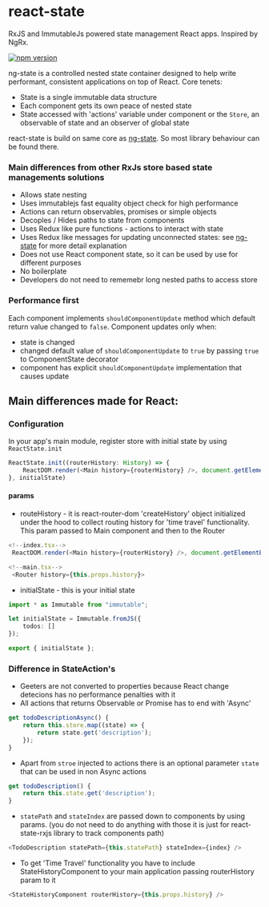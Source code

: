 # react-state
RxJS and ImmutableJs powered state management React apps. Inspired by NgRx.

[![npm version](https://badge.fury.io/js/react-state-rxjs.svg)](https://badge.fury.io/js/react-state-rxjs)

ng-state is a controlled nested state container designed to help write performant, consistent applications
on top of React. Core tenets:
- State is a single immutable data structure
- Each component gets its own peace of nested state
- State accessed with 'actions' variable under component or the `Store`, an observable of state and an observer of global state

react-state is build on same core as [ng-state](https://github.com/ng-state). So most library behaviour can be found there.

### Main differences from other RxJs store based state managements solutions
- Allows state nesting
- Uses immutablejs fast equality object check for high performance
- Actions can return observables, promises or simple objects
- Decoples / Hides paths to state from components
- Uses Redux like pure functions - actions to interact with state
- Uses Redux like messages for updating unconnected states: see [ng-state](https://github.com/ng-state) for more detail explanation
- Does not use React component state, so it can be used by use for different purposes
- No boilerplate
- Developers do not need to rememebr long nested paths to access store

### Performance first
Each component implements ```shouldComponentUpdate``` method which default return value changed to ```false```.
Component updates only when:
- state is changed
- changed default value of ```shouldComponentUpdate``` to ```true``` by passing ```true``` to ComponentState decorator
- component has explicit ```shouldComponentUpdate``` implementation that causes update

## Main differences made for React:

### Configuration
In your app's main module, register store with initial state by using `ReactState.init`

```ts
ReactState.init((routerHistory: History) => {
    ReactDOM.render(<Main history={routerHistory} />, document.getElementById("example"))
}, initialState)
```

#### params
- routeHistory - it is react-router-dom 'createHistory' object initialized under the hood to collect routing history for 'time travel' functionality. This param passed to Main component and then to the Router
```ts
<!--index.tsx-->
 ReactDOM.render(<Main history={routerHistory} />, document.getElementById("example"))

<!--main.tsx-->
 <Router history={this.props.history}>
```

- initialState - this is your initial state
```ts
import * as Immutable from "immutable";

let initialState = Immutable.fromJS({
    todos: []
});

export { initialState };
```

### Difference in StateAction's
- Geeters are not converted to properties because React change detecions has no performance penalties with it
- All actions that returns Observable or Promise has to end with 'Async'
```ts
get todoDescriptionAsync() {
    return this.store.map((state) => {
        return state.get('description');
    });
}
```
- Apart from ```stroe``` injected to actions there is an optional parameter ```state``` that can be used in non Async actions
```ts
get todoDescription() {
    return this.state.get('description');
}
```
- ```statePath``` and ```stateIndex``` are passed down to components by using params. (you do not need to do anything with those it is just for react-state-rxjs library to track components path)
```ts
<TodoDescription statePath={this.statePath} stateIndex={index} />
```
- To get 'Time Travel' functionality you have to include StateHistoryComponent to your main application passing routerHistory param to it
```ts
<StateHistoryComponent routerHistory={this.props.history} />
```